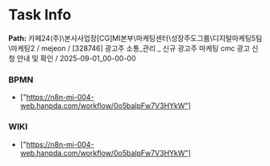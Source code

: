 # Task Info

**Path:** 카페24(주)\본사사업장\[CG]MI본부\마케팅센터\성장주도그룹\디지털마케팅5팀\마케팅2 / mejeon / [328746] 광고주 소통_관리 _ 신규 광고주 마케팅 cmc 광고 신청 안내 및 확인 / 2025-09-01_00-00-00

### BPMN
- ["https://n8n-mi-004-web.hanpda.com/workflow/0o5balpFw7V3HYkW"]

### WIKI
- ["https://n8n-mi-004-web.hanpda.com/workflow/0o5balpFw7V3HYkW"]

